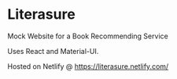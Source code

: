 # Literasure

Mock Website for a Book Recommending Service

Uses React and Material-UI.

Hosted on Netlify @ https://literasure.netlify.com/